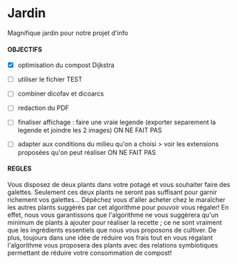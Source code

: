 # Jardin
Magnifique jardin pour notre projet d'info

#### OBJECTIFS
- [X] optimisation du compost Dijkstra

- [ ] utiliser le fichier TEST

- [ ] combiner dicofav et dicoarcs

- [ ] redaction du PDF

- [ ] finaliser affichage : faire une vraie legende (exporter separement la legende et joindre les 2 images) ON NE FAIT PAS 

- [ ] adapter aux conditions du milieu qu'on a choisi > voir les extensions proposées qu'on peut réaliser ON NE FAIT PAS 


#### REGLES

Vous disposez de deux plants dans votre potagé et vous souhaiter faire des galettes. Seulement ces deux plants ne seront pas suffisant pour garnir richement vos galettes...
Dépêchez vous d'aller acheter chez le maraîcher les autres plants suggérés par cet algorithme pour pouvoir vous régaler! 
En effet, nous vous garantissons que l'algorithme ne vous suggèrera qu'un minimum de plants à ajouter pour réaliser la recette ; ce ne sont vraiment que les ingrédients essentiels que nous vous proposons de cultiver. De plus, toujours dans une idée de réduire vos frais tout en vous régalant l'algorithme vous proposera des plants avec des relations symbiotiques permettant de réduire votre consommation de compost!
